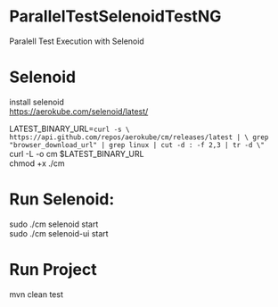 # ParallelTestSelenoidTestNG
Paralell Test Execution with Selenoid

# Selenoid
install selenoid <br />
https://aerokube.com/selenoid/latest/ <br />

LATEST_BINARY_URL=`curl -s \
https://api.github.com/repos/aerokube/cm/releases/latest | \
grep "browser_download_url" | grep linux | cut -d : -f 2,3 | tr -d \"`  <br />
curl -L -o cm  $LATEST_BINARY_URL <br />
chmod +x ./cm <br />

# Run Selenoid:
sudo ./cm selenoid start <br />
sudo ./cm selenoid-ui start

# Run Project
mvn clean test
